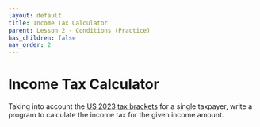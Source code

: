 ```yaml
---
layout: default
title: Income Tax Calculator
parent: Lesson 2 - Conditions (Practice)
has_children: false
nav_order: 2
---
```


# Income Tax Calculator

Taking into account the [US 2023 tax brackets](https://www.irs.gov/filing/federal-income-tax-rates-and-brackets) for a single taxpayer, write a program to calculate the income tax for the given income amount.

